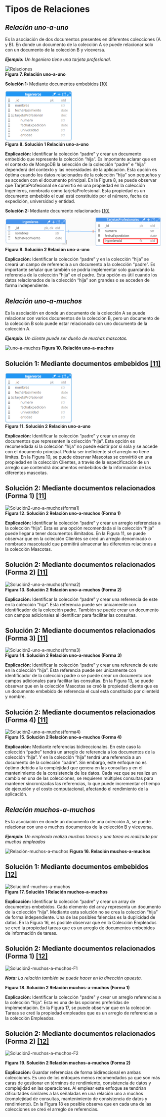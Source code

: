 # Tipos de Relaciones

## _**Relación uno-a-uno**_

Es la asociación de dos documentos presentes en diferentes colecciones (A y B). En donde un documento de la colección A se puede relacionar solo con un documento de la colección B y viceversa.

_**Ejemplo:** Un Ingeniero tiene una tarjeta profesional._

![Relaciones](../../imgs/Relación-Uno-a-Uno.png)  
**Figura 7. Relación uno-a-uno**

**Solución 1:** Mediante documentos embebidos [[10]](../05-Referencias/05-Referencias-Modulo-1.md#10)

![Uno-a-uno](../../imgs/Solucion1-uno-a-uno.png)  
**Figura 8. Solución 1 Relación uno-a-uno**

**Explicación:** Identificar la colección “padre” y crear un documento embebido que represente la colección “hija”. Es importante aclarar que en el contexto de MongoDB la selección de la colección “padre” e “hija” dependerá del contexto y las necesidades de la aplicación. Esta opción es óptima cuando los datos relacionados de la colección “hija” son pequeños y se acceden con el documento principal. En la Figura 8, se puede observar que TarjetaProfesional se convirtió en una propiedad en la colección Ingenieros, nombrada como tarjetaProfesional. Esta propiedad es un documento embebido el cual está constituido por el número, fecha de expedición, universidad y entidad.

**Solución 2:** Mediante documento relacionados [[10]](../05-Referencias/05-Referencias-Modulo-1.md#10)

![Uno-a-uno](../../imgs/Solucion2-uno-a-uno.png)  
**Figura 9. Solución 2 Relación uno-a-uno**

**Explicación:** Identificar la colección “padre” y en la colección “hija” se creará un campo de referencia a un documento a la colección “padre”. Es importante señalar que también se podría implementar solo guardando la referencia de la colección “hija” en el padre. Esta opción es útil cuando los datos relacionados de la colección “hija” son grandes o se acceden de forma independiente.

## _**Relación uno-a-muchos**_

Es la asociación en donde un documento de la colección A se puede relacionar con varios documentos de la colección B, pero un documento de la colección B solo puede estar relacionado con uno documento de la colección A.

_**Ejemplo:** Un cliente puede ser dueño de muchas mascotas._

![uno-a-muchos](../../imgs/Relación-uno-a-muchos.png)
**Figura 10. Relación uno-a-muchos**

## **Solución 1:** Mediante documentos embebidos [[11]](../05-Referencias/05-Referencias-Modulo-1.md#11)

![Solución1-uno-a-muchos](../../imgs/Solucion1-uno-a-uno.png)  
**Figura 11. Solución 2 Relación uno-a-uno**

**Explicación:** Identificar la colección “padre” y crear un array de documentos que representen la colección “hija”. Esta opción es recomendada si la colección “hija” no puede existir por si sola y se accede con el documento principal. Podría ser ineficiente si el arreglo no tiene límites. En la Figura 10, se puede observar Mascotas se convirtió en una propiedad en la colección Clientes, a través de la especificación de un arreglo que contendrá documentos embebidos de la información de las diferentes mascotas.

## **Solución 2:** Mediante documentos relacionados (Forma 1) [[11]](../05-Referencias/05-Referencias-Modulo-1.md#11)

![Solución2-uno-a-muchos(forma1)](../../imgs/Solución2-uno-a-muchos.png)  
**Figura 12. Solución 2 Relación uno-a-muchos (Forma 1)**

**Explicación:** Identificar la colección “padre” y crear un arreglo referencias a la colección “hija”. Esta es una opción recomendada si la colección “hija” puede llegar a tener documentos ilimitados. En la Figura 11, se puede observar que en la colección Clientes se creó un arreglo denominado o nombrado mascotasId que permitirá almacenar las diferentes relaciones a la colección Mascotas.

## **Solución 2:** Mediante documentos relacionados (Forma 2) ​[[11]](../05-Referencias/05-Referencias-Modulo-1.md#11)

![Solución2-uno-a-muchos(forma2)](../../imgs/Solución2-uno-a-muchos-F2.png)  
**Figura 13. Solución 2 Relación uno-a-muchos (Forma 2)**

**Explicación:** Identificar la colección “padre” y crear una referencia de este en la colección “hija”. Esta referencia puede ser únicamente con identificador de la colección padre. También se puede crear un documento con campos adicionales al identificar para facilitar las consultas.

## **Solución 2:** Mediante documentos relacionados (Forma 3) ​[[11]](../05-Referencias/05-Referencias-Modulo-1.md#11)

![Solución2-uno-a-muchos(forma3)](../../imgs/Solución2-uno-a-muchos-F3.png)  
**Figura 14. Solución 2 Relación uno-a-muchos (Forma 3)**

**Explicación:** Identificar la colección “padre” y crear una referencia de este en la colección “hija”. Esta referencia puede ser únicamente con identificador de la colección padre o se puede crear un documento con campos adicionales para facilitar las consultas. En la Figura 13, se puede observar que en la colección Mascotas se creó la propiedad cliente que es un documento embebido de referencia el cual está constituido por clienteId y nombre.

## **Solución 2:** Mediante documentos relacionados (Forma 4) ​[[11]](../05-Referencias/05-Referencias-Modulo-1.md#11)

![Solución2-uno-a-muchos(forma4)](../../imgs/Solución2-uno-a-muchos-F4.png)  
**Figura 15. Solución 2 Relación uno-a-muchos (Forma 4)**

**Explicación:** Mediante referencias bidireccionales. En este caso la colección “padre” tendrá un arreglo de referencia a los documentos de la colección “hija”. Y en la colección “hija” tendrá una referencia a un documento de la colección “padre”. Sin embargo, este enfoque no es óptimo debido a la complejidad que genera en las consultas y en el mantenimiento de la consistencia de los datos. Cada vez que se realiza un cambio en una de las colecciones, se requieren múltiples consultas para mantener sincronizadas las referencias, lo que puede incrementar el tiempo de ejecución y el costo computacional, afectando el rendimiento de la aplicación.

## _**Relación muchos-a-muchos**_

Es la asociación en donde un documento de una colección A, se puede relacionar con uno o muchos documentos de la colección B y viceversa.

_**Ejemplo:** Un empleado realiza muchas tareas y una tarea es realizada por muchos empleados_

![Relación-muchos-a-muchos](../../imgs/Relación-uno-a-muchos.png)
**Figura 16. Relación muchos-a-muchos**

## **Solución 1:** Mediante documentos embebidos [[12]](../05-Referencias/05-Referencias-Modulo-1.md#12)

![Solución1-muchos-a-muchos](../../imgs/Solución1-muchos-a-muchos.png)  
**Figura 17. Solución 1 Relación muchos-a-muchos**

**Explicación:** Identificar la colección “padre” y crear un array de documentos embebidos. Cada elemento del array representa un documento de la colección “hija”. Mediante esta solución no se crea la colección “hija” de forma independiente. Una de las posibles falencias es la duplicidad de datos. En la Figura 16, es posible observar que en la Colección Empleados se creó la propiedad tareas que es un arreglo de documentos embebidos de información de tareas.

## **Solución 2:** Mediante documentos relacionados (Forma 1) [[12]](../05-Referencias/05-Referencias-Modulo-1.md#12)

![Solución2-muchos-a-muchos-F1](../../imgs/Solución2-muchos-a-muchos-F1.png)

_**Nota:** La relación también se puede hacer en la dirección opuesta._

**Figura 18. Solución 2 Relación muchos-a-muchos (Forma 1)**

**Explicación:** Identificar la colección "padre" y crear un arreglo referencias a la colección “hija”. Esta es una de las opciones preferidas de implementación. En la Figura 17, se puede observar que en la colección Tareas se creó la propiedad empleados que es un arreglo de referencias a la colección Empleados.

## **Solución 2:** Mediante documentos relacionados (Forma 2) [[12]](../05-Referencias/05-Referencias-Modulo-1.md#12)

![Solución2-muchos-a-muchos-F2](../../imgs/Solución2-muchos-a-muchos-F2.png)

**Figura 19. Solución 2 Relación muchos-a-muchos (Forma 2)**

**Explicación:** Guardar referencias de forma bidireccional en ambas colecciones. Es uno de los enfoques menos recomendados ya que son más caras de gestionar en términos de rendimiento, consistencia de datos y complejidad en las operaciones. Al emplear este enfoque se tendrían dificultades similares a las señaladas en una relación uno a muchos (complejidad de consultas, mantenimiento de consistencia de datos y rendimiento). En la Figura 18 es posible observa que en cada una de las colecciones se creó el arreglo de referencias.
